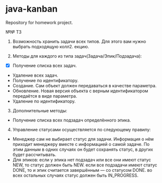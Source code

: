 # java-kanban
Repository for homework project.

№№ ТЗ

1. Возможность хранить задачи всех типов. Для этого вам нужно выбрать подходящую колл2. екцию.

2. Методы для каждого из типа задач(Задача/Эпик/Подзадача):
 * [x] Получение списка всех задач.
 * Удаление всех задач.
 * Получение по идентификатору.
 * Создание. Сам объект должен передаваться в качестве параметра.
 * Обновление. Новая версия объекта с верным идентификатором передаётся в виде параметра.
 * Удаление по идентификатору.
3. Дополнительные методы:
 * Получение списка всех подзадач определённого эпика. 
4. Управление статусами осуществляется по следующему правилу:
 * Менеджер сам не выбирает статус для задачи. Информация о нём приходит менеджеру вместе с информацией о самой задаче. По этим данным в одних случаях он будет сохранять статус, в других будет рассчитывать.
 * Для эпиков:
если у эпика нет подзадач или все они имеют статус NEW, то статус должен быть NEW.
если все подзадачи имеют статус DONE, то и эпик считается завершённым — со статусом DONE.
во всех остальных случаях статус должен быть IN_PROGRESS.